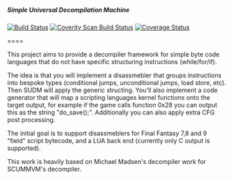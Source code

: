 ##### Simple Universal Decompilation Machine

[![Build Status](https://travis-ci.org/paulsapps/SUDM.svg?branch=master)](https://travis-ci.org/paulsapps/SUDM) 
[![Coverity Scan Build Status](https://scan.coverity.com/projects/3895/badge.svg)](https://scan.coverity.com/projects/3895)
[![Coverage Status](https://img.shields.io/coveralls/paulsapps/SUDM.svg)](https://coveralls.io/r/paulsapps/SUDM)


====

This project aims to provide a decompiler framework for simple byte code languages that do not have specific structuring instructions (while/for/if).

The idea is that you will implement a disassmebler that groups instructions into bespoke types (conditional jumps, unconditional jumps, load store, etc). Then SUDM will apply the generic structing. You'll also implement a code generator that will map a scripting languages kernel functions onto the target output, for example if the game calls function 0x28 you can output this as the string "do_save();". Additionally you can also apply extra CFG post processing.

The initial goal is to support disassmeblers for Final Fantasy 7,8 and 9 "field" script bytecode, and a LUA back end (currently only C output is supported).

This work is heavily based on Michael Madsen's decompiler work for SCUMMVM's decompiler.
